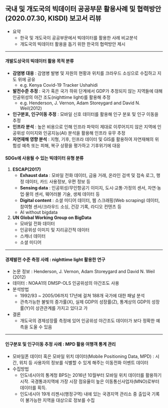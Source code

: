 ## **국내 및 개도국의 빅데이터 공공부문 활용사례 및 협력방안** (2020.07.30, KISDI) 보고서 리뷰

- 요약
  - 한국 및 개도국이 공공부문에서 빅데이터를 활용한 사례 비교분석
  - 개도국의 빅데이터 활용을 돕기 위한 한국의 협력방안 제시
    
---

#### **개발도상국의 빅데이터 활용 목적** 분류
  - **감염병 대응** : 감염병 발병 및 자원의 현황과 위치를 크라우드 소싱으로 수집하고 지도 위에 공유
    - e.g. Kenya Covid-19 Tracker Ushahidi
  - **발전수준 추정** : 국가 혹은 국가 하위 단계에서 GDP가 추정되지 않는 지역들에 대해 인공위성의 야간 조도(nighttime light)를 활용해 추정
    - e.g. Henderson, J. Vernon, Adam Storeygard and David N. Weil(2012)
  - **인구분포, 인구이동 추정** : 모바일 신호 데이터를 활용해 인구 분포 및 인구 이동을 추정
  - **인프라 분석** : 높은 비용으로 인해 인프라 파악이 제대로 이루어지지 않은 지역에 인공위성 이미지와 인공지능(AI) 분석을 활용해 인프라 유무 추정
  - **자연재해 영향 분석** : 지형, 기후, 인프라 데이터 및 GIS를 활용하여 자연재해의 위험성 예측 또는 피해, 복구 상황을 평가하고 기후위기에 대응

#### **SDGs에 사용될 수 있는 빅데이터 유형** 분류
1) **ESCAP(2017)**
    - **Exhaust data** : 모바일 전화 데이터, 금융 거래, 온라인 검색 및 접속 로그, 행정 데이터, 카드 사용정보, 우편 정보 등
    - **Sensing data** : 인공위성/무인항공기 이미지, 도시·교통·가정의 센서, 자연·농업·물의 센서, 웨어러블 기술, 생체 데이터 등
    - **Digital content** : 소셜 미디어 데이터, 웹 스크래핑(Web scraping) 데이터, 참여형 센서/크라우드 소싱, 건강 기록, 라디오 컨텐츠 등
    - AI without bigdata
2) **UN Global Working Group on BigData**
    - 모바일 전화 데이터
    - 인공위성 이미지 및 지리공간적 데이터
    - 스캐너 데이터
    - 소셜 미디어

---

#### 경제발전 수준 측정 사례 : **nighttime light 활용한 연구**
- 논문 정보 : Henderson, J. Vernon, Adam Storeygard and David N. Weil (2012)
- 데이터 : NOAA1의 DMSP-OLS 인공위성의 야간조도 사용
- 분석방법
  - 1992/93 ~ 2005/06까지 17년에 걸쳐 188개 국가에 대한 패널 분석
  - 관측가능한 불빛의 증가률(X), 실제 GDP의 성장률(Z), 통계상의 GDP의 성장률(Y)이 상관관계를 가지고 있다고 가
- 결론
  - 개도국의 경제성장률 측정에 있어 인공위성 야간조도 데이터가 보다 정확한 예측을 도울 수 있음

---

#### 인구분포 및 인구이동 추정 사례 : **MPD 활용 여행객 통계 관리**
- 모바일폰 데이터 혹은 모바일 위치 데이터(Mobile Positioning Data, MPD) : 시간, 위치 등 사용자의 정보를 식별할 수 있게 해주는 이동전화 이벤트 데이터
- 수집방법
  - 인도네시아의 통계청 BPS는 2016년 10월부터 모바일 위치 데이터를 활용하기 시작.  국경통과지역에 가장 시장 점유율이 높은 이동통신사업자(MNO)로부터 데이터를 획득.
  - 인도네시아 19개 리젠시(행정구역) 내에 있는 국경지역 관리소 중 출입국 기록이 불가능한 지역을 대상으로 정보를 수집
